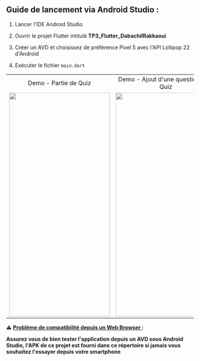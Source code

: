 Guide de lancement via Android Studio :
-----------------------------------------

1. Lancer l'IDE Android Studio

2. Ouvrir le projet Flutter intitulé <b>TP3_Flutter_DabachilRakkaoui</b> 

3. Créer un AVD et choisissez de préférence Pixel 5 avec l'API Lollipop 22 d'Android

4. Exécuter le fichier `main.dart` 

<table>
  <tr>
    <td align="center">Demo - Partie de Quiz</td>
     <td align="center">Demo - Ajout d'une question à un Quiz</td>
  </tr>
  <tr>
    <td><img src="./GIF_1.gif?raw=true" width=270 height=600></td>
    <td><img src="./GIF_2.gif?raw=true" width=270 height=600></td>
  </tr>
 </table>


:warning: <ins><b>Problème de compatibilité depuis un Web Browser <b></ins>:  

Assurez vous de bien tester l'application depuis un AVD sous Android Studio, l'APK de ce projet est fourni dans ce répertoire si jamais vous souhaitez l'essayer depuis votre smartphone

